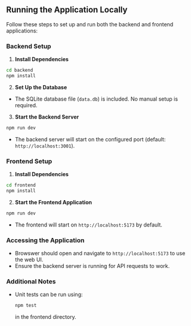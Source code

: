 ## Running the Application Locally

Follow these steps to set up and run both the backend and frontend applications:

### Backend Setup

1. **Install Dependencies**

```bash
cd backend
npm install
```

2. **Set Up the Database**

- The SQLite database file (`data.db`) is included. No manual setup is required.

3. **Start the Backend Server**

```bash
npm run dev
```

- The backend server will start on the configured port (default: `http://localhost:3001`).

### Frontend Setup

1. **Install Dependencies**

```bash
cd frontend
npm install
```

2. **Start the Frontend Application**

```bash
npm run dev
```

- The frontend will start on `http://localhost:5173` by default.

### Accessing the Application

- Browswer should open and navigate to `http://localhost:5173` to use the web UI.
- Ensure the backend server is running for API requests to work.

### Additional Notes

- Unit tests can be run using:
  ```bash
  npm test
  ```
  in the frontend directory.
